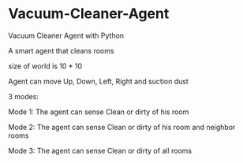 # Vacuum-Cleaner-Agent
Vacuum Cleaner Agent with Python

A smart agent that cleans rooms

size of world is 10 * 10

Agent can move Up, Down, Left, Right and suction dust

3 modes:

Mode 1: The agent can sense Clean or dirty of his room

Mode 2: The agent can sense Clean or dirty of his room and neighbor rooms

Mode 3: The agent can sense Clean or dirty of all rooms
